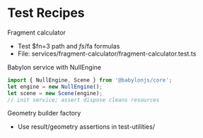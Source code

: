 # Test Recipes

Fragment calculator
- Test $fn=3 path and $fs/$fa formulas
- File: services/fragment-calculator/fragment-calculator.test.ts

Babylon service with NullEngine
```ts
import { NullEngine, Scene } from '@babylonjs/core';
let engine = new NullEngine();
let scene = new Scene(engine);
// init service; assert dispose cleans resources
```

Geometry builder factory
- Use result/geometry assertions in test-utilities/


